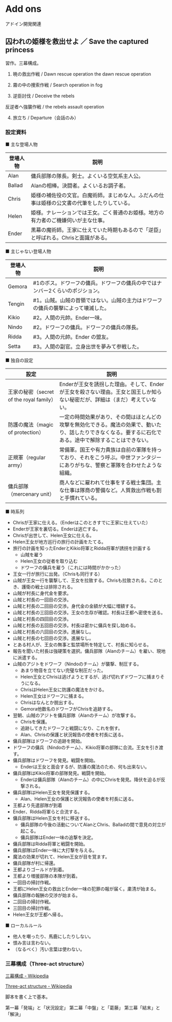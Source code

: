 # Add ons

アドイン開発関連

## 囚われの姫様を救出せよ ／ Save the captured princess

習作。三幕構成。

1. 暁の救出作戦 / Dawn rescue operation
the dawn rescue operation

2. 霧の中の捜索作戦 / Search operation in fog
3. 逆臣討伐 / Deceive the rebels

反逆者へ強襲作戦 / the rebels assault operation

4. 旅立ち / Departure（会話のみ）

### 設定資料

■ 主な登場人物

登場人物|説明
-------|----
Alan|傭兵部隊の隊長。剣士。よくいる空気系主人公。
Ballad|Alanの相棒。決闘者。よくいるお調子者。
Chris|姫様の補佐役の文官。白魔術師。まじめな人。ふだんの仕事は姫様の公文書の代筆をしたりしている。
Helen|姫様。ナレーションでは王女。ごく普通のお姫様。地方の有力者のご機嫌伺いが主な仕事。
Ender|黒幕の魔術師。王家に仕えていた時期もあるので「逆臣」と呼ばれる。Chrisと面識がある。

■ 主じゃない登場人物

登場人物|説明
-------|----
Gemora|#1のボス。ドワーフの傭兵。ドワーフの傭兵の中ではナンバー2くらいのポジション。
Tengin|#1。山賊。山賊の首領ではない。山賊の主力はドワーフの傭兵の襲撃によって壊滅した。
Kikio|#2。人間の元帥。Ender一味。
Nindo|#2。ドワーフの傭兵。ドワーフの傭兵の隊長。
Ridda|#3。人間の元帥。Ender の盟友。
Setta|#3。人間の副官。立身出世を夢みて参戦した。

■ 独自の設定

設定|説明
---|----
王家の秘密（secret of the royal family）|Enderが王女を誘拐した理由。そして、Enderが王女を殺さない理由。王女と国王しか知らない秘密だが、詳細は（まだ）考えていない。
防護の魔法（magic of protection）|一定の時間効果があり、その間はほとんどの攻撃を無効化できる。魔法の効果で、動いたり、話したりできなくなる。要するに石化である。途中で解除することはできない。
正規軍（regular army）|常備軍。国王や有力貴族は自前の軍隊を持っており、それをこう呼ぶ。中世ファンタジーにありがちな、警察と軍隊を合わせたような組織。
傭兵部隊（mercenary unit）|商人などに雇われて仕事をする戦士集団。主な仕事は隊商の警備など。人質救出作戦も割と手慣れている。

■ 時系列

- Chrisが王家に仕える。（Enderはこのときすでに王家に仕えていた）
- Enderが王家を裏切る。Enderは逃亡する。
- Chrisが出世して、Helen王女に仕える。
- Helen王女が地方巡行の旅行の計画をたてる。
- 旅行の計画を知ったEnderとKikio将軍とRidda将軍が誘拐を計画する
  - 山賊を雇う
  - Helen王女の従者を取り込む
  - ドワーフの傭兵を雇う（これには時間がかかった）
- 王女一行が旅行に出発。（Chrisも同行する）
- 山賊が王女一行を襲撃して、王女を拉致する。Chrisも拉致される。このとき、護衛の戦士は排除される。
- 山賊が村長に身代金を要求。
- 山賊と村長の一回目の交渉。
- 山賊と村長の二回目の交渉。身代金の金額が大幅に増額する。
- 山賊と村長の三回目の交渉。王女の生存が確認。村長は王都へ密使を送る。
- 山賊と村長の四回目の交渉。
- 山賊と村長の五回目の交渉。村長は密かに傭兵を探し始める。
- 山賊と村長の六回目の交渉。進展なし。
- 山賊と村長の七回目の交渉。進展なし。
- とある村人が、王女の無事と監禁場所を特定して、村長に知らせる。
- 報告を聞いた村長は強硬策を選択。傭兵部隊（Alanのチーム）を雇い、現地に派遣する。
- 山賊のアジトをドワーフ（Nindoのチーム）が襲撃、制圧する。
  - あまり物音を立てない完璧な制圧だった。
  - Helen王女とChrisは逃げようとするが、逃げ切れずドワーフに捕まりそうになる。
  - ChrisはHelen王女に防護の魔法をかける。
  - Helen王女はドワーフに捕まる。
  - Chrisはなんとか脱出する。
  - Gemora他数名のドワーフがChrisを追跡する。
- 翌朝、山賊のアジトを傭兵部隊（Alanのチーム）が攻撃する。
  - Chrisを保護。
  - 追跡してきたドワーフと戦闘になり、これを倒す。
  - Alan、Chrisの保護と状況報告の使者を村長に送る。
- 傭兵部隊はドワーフの追跡を開始。
- ドワーフの傭兵（Nindoのチーム）、Kikio将軍の部隊に合流。王女を引き渡す。
- 傭兵部隊はドワーフを発見。戦闘を開始。
  - Enderは王女と面会するが、防護の魔法のため、何も出来ない。
- 傭兵部隊はKikio将軍の部隊発見。戦闘を開始。
  - Enderは傭兵部隊（Alanのチーム）の中にChrisを発見。降伏を迫るが反撃される。
- 傭兵部隊はHelen王女を発見保護する。
  - Alan、Helen王女の保護と状況報告の使者を村長に送る。
- 王都より先遣部隊が到着
- Ender、Ridda将軍らと合流する。
- 傭兵部隊はHelen王女を村に移送する。
  - 傭兵部隊の今後の活動についてAlanとChris、Balladの間で意見の対立が起こる。
  - 傭兵部隊はEnder一味の追撃を決定。
- 傭兵部隊はRidda将軍と戦闘を開始。
- 傭兵部隊はEnder一味に大打撃を与える。
- 魔法の効果が切れて、Helen王女が目を覚ます。
- 傭兵部隊が村に帰還。
- 王都よりゴールドが到着。
- 王都より増援部隊の本隊が到着。
- 一回目の掃討作戦。
- 王都にHelen王女の救出とEnder一味の犯罪の報が届く。粛清が始まる。
- 傭兵部隊の報酬の交渉が始まる。
- 二回目の掃討作戦。
- 三回目の掃討作戦。
- Helen王女が王都へ帰る。

■ ローカルルール

- 他人を嘲ったり、馬鹿にしたりしない。
- 恨み言は言わない。
- （なるべく）汚い言葉は使わない。

### 三幕構成（Three-act structure）

[三幕構成 - Wikipedia](https://ja.wikipedia.org/wiki/%E4%B8%89%E5%B9%95%E6%A7%8B%E6%88%90)

[Three-act structure - Wikipedia](https://en.wikipedia.org/wiki/Three-act_structure)

脚本を書く上で基本。

第一幕「発端」と「状況設定」
第二幕「中盤」と「葛藤」
第三幕「結末」と「解決」
